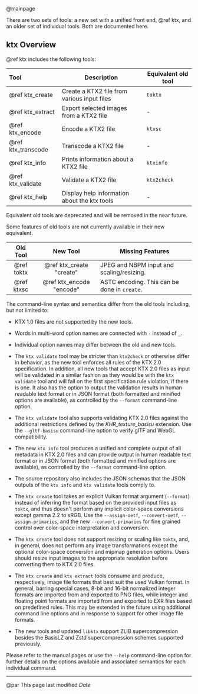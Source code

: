 @mainpage

<!--
 Can't put at start. Doxygen requires page title on first line.
 Copyright 2023 The Khronos Group Inc. 
 SPDX-License-Identifier: Apache-2.0
-->

There are two sets of tools: a new set with a unified front end, @ref ktx, and an older set of individual tools. Both are documented here.

ktx Overview
------------

@ref ktx includes the following tools:

| Tool | Description | Equivalent old tool |
| :--- | ----------- | ------------------- |
| @ref ktx_create | Create a KTX2 file from various input files | `toktx` |
| @ref ktx_extract | Export selected images from a KTX2 file | - |
| @ref ktx_encode | Encode a KTX2 file | `ktxsc` |
| @ref ktx_transcode | Transcode a KTX2 file | - |
| @ref ktx_info | Prints information about a KTX2 file | `ktxinfo` |
| @ref ktx_validate | Validate a KTX2 file | `ktx2check` |
| @ref ktx_help | Display help information about the ktx tools | - |

Equivalent old tools are deprecated and will be removed in the near future.

Some features of old tools are not currently available in their new equivalent.

| Old Tool | New Tool | Missing Features |
| :------: | :------: | ---------------- |
| @ref toktx  | @ref ktx_create "create" | JPEG and NBPM input and scaling/resizing. |
| @ref ktxsc  | @ref ktx_encode "encode" | ASTC encoding. This can be done in `create`. |

The command-line syntax and semantics differ from the old tools including, but not limited to:

* KTX 1.0 files are not supported by the new tools.

* Words in multi-word option names are connected with `-` instead of `_`.
* Individual option names may differ between the old and new tools.
* The `ktx validate` tool may be stricter than `ktx2check` or otherwise differ in behavior, as the new tool enforces all rules of the KTX 2.0 specification. In addition, all new tools that accept KTX 2.0 files as input will be validated in a similar fashion as they would be with the `ktx validate` tool and will fail on the first specification rule violation, if there is one. It also has the option to output the validation results in human readable text format or in JSON format (both formatted and minified options are available), as controlled by the `--format` command-line option.
* The `ktx validate` tool also supports validating KTX 2.0 files against the additional restrictions defined by the _KHR\_texture\_basisu_ extension. Use the `--gltf-basisu` command-line option to verify glTF and WebGL compatibility.
* The new `ktx info` tool produces a unified and complete output of all metadata in KTX 2.0 files and can provide output in human readable text format or in JSON format (both formatted and minified options are available), as controlled by the `--format` command-line option.
* The source repository also includes the JSON schemas that the JSON outputs of the `ktx info` and `ktx validate` tools comply to.
* The `ktx create` tool takes an explicit Vulkan format argument (`--format`) instead of inferring the format based on the provided input files as `toktx`, and thus doesn't perform any implicit color-space conversions except gamma 2.2 to sRGB. Use the `--assign-oetf`, `--convert-oetf`, `--assign-primaries`, and the new `--convert-primaries` for fine grained control over color-space interpretation and conversion.
* The `ktx create` tool does not support resizing or scaling like `toktx`, and, in general, does not perform any image transformations except the optional color-space conversion and mipmap generation options. Users should resize input images to the appropriate resolution before converting them to KTX 2.0 files.
* The `ktx create` and `ktx extract` tools consume and produce, respectively, image file formats that best suit the used Vulkan format. In general, barring special cases, 8-bit and 16-bit normalized integer formats are imported from and exported to PNG files, while integer and floating point formats are imported from and exported to EXR files based on predefined rules. This may be extended in the future using additional command line options and in response to support for other image file formats.
* The new tools and updated `libktx` support ZLIB supercompression besides the BasisLZ and Zstd supercompression schemes supported previously.

Please refer to the manual pages or use the `--help` command-line option for further details on the options available and associated semantics for each individual command.

---
@par This page last modified $Date$
